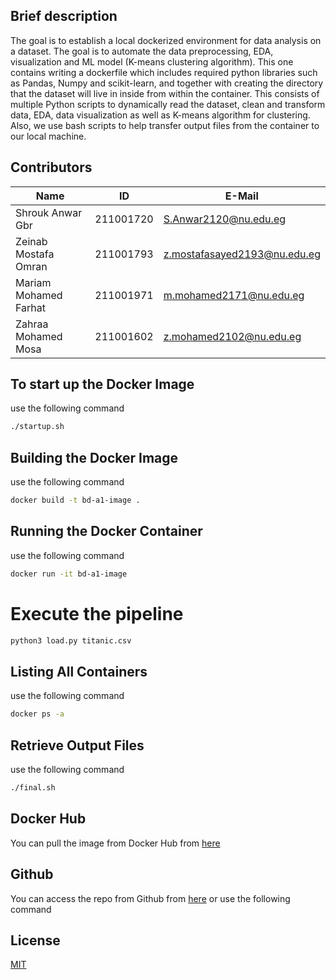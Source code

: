 ## Brief description

The goal is to establish a local dockerized environment for data analysis on a dataset. The goal is to automate the data preprocessing, EDA, visualization and ML model (K-means clustering algorithm). This one contains writing a dockerfile which includes required python libraries such as Pandas, Numpy and scikit-learn, and together with creating the directory that the dataset will live in inside from within the container. This consists of multiple Python scripts to dynamically read the dataset, clean and transform data, EDA, data visualization as well as K-means algorithm for clustering. Also, we use bash scripts to help transfer output files from the container to our local machine.

## Contributors

| Name                    | ID         | E-Mail                     |
|-------------------------|------------|----------------------------|
| Shrouk Anwar Gbr        | 211001720  | S.Anwar2120@nu.edu.eg      |
| Zeinab Mostafa Omran    | 211001793  | z.mostafasayed2193@nu.edu.eg|
| Mariam Mohamed Farhat  | 211001971  | m.mohamed2171@nu.edu.eg    |
| Zahraa Mohamed Mosa     | 211001602  | z.mohamed2102@nu.edu.eg    |

## To start up the Docker Image
use the following command
```bash
./startup.sh
```
## Building the Docker Image
use the following command
```bash
docker build -t bd-a1-image .
```
## Running the Docker Container
use the following command
```bash
docker run -it bd-a1-image
```
# Execute the pipeline
```bash
python3 load.py titanic.csv
```
## Listing All Containers
use the following command
```bash
docker ps -a
```
## Retrieve Output Files
use the following command
```bash
./final.sh
```

## Docker Hub
You can pull the image from Docker Hub from [here](https://hub.docker.com/r/shroukgbr89/bd-a1-image)

## Github
You can access the repo from Github from [here](https://github.com/shroukgbr89/assignment1_bigdata) or use the following command

## License
[MIT](https://choosealicense.com/licenses/mit/)